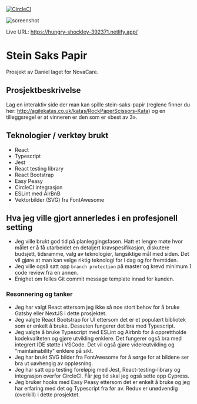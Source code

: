 [![CircleCI](https://circleci.com/gh/w3bdesign/stein-saks-papir.svg?style=svg)](https://circleci.com/gh/w3bdesign/stein-saks-papir)

<img src="https://github.com/w3bdesign/stein-saks-papir/blob/master/screenshot/screenshot.jpg" alt="screenshot">

Live URL: <a href="https://hungry-shockley-392371.netlify.app/">https://hungry-shockley-392371.netlify.app/</a>

# Stein Saks Papir

Prosjekt av Daniel laget for NovaCare.

## Prosjektbeskrivelse

Lag en interaktiv side der man kan spille stein-saks-papir (reglene finner du her: http://agilekatas.co.uk/katas/RockPaperScissors-Kata) og en tilleggsregel er at vinneren er den som er «best av 3».

## Teknologier / verktøy brukt

- React
- Typescript
- Jest 
- React testing library
- React Bootstrap
- Easy Peasy
- CircleCI integrasjon
- ESLint med AirBnB
- Vektorbilder (SVG) fra FontAwesome

## Hva jeg ville gjort annerledes i en profesjonell setting 

- Jeg ville brukt god tid på planleggingsfasen. Hatt et lengre møte hvor målet er å få utarbeidet en detaljert kravspesifikasjon, diskutere budsjett, tidsramme, valg av teknologier, langsiktige mål med siden. Det vil gjøre at man kan velge riktig teknologi for i dag og for fremtiden.
- Jeg ville også satt opp `branch protection` på master og krevd minimum 1 code review fra en annen.
- Enighet om felles Git commit message template innad for kunden.

### Resonnering og tanker
- Jeg har valgt React ettersom jeg ikke så noe stort behov for å bruke Gatsby eller NextJS i dette prosjektet.
- Jeg valgte React Bootstrap for UI ettersom det er et populært bibliotek som er enkelt å bruke. Dessuten fungerer det bra med Typescript.
- Jeg valgte å bruke Typescript med ESLint og Airbnb for å opprettholde kodekvaliteten og gjøre utvikling enklere. Det fungerer også bra med integrert IDE støtte i VSCode. Det vil også gjøre videreutvikling og "maintainability" enklere på sikt.
- Jeg har brukt SVG bilder fra FontAwesome for å sørge for at bildene ser bra ut uavhengig av oppløsning. 
- Jeg har satt opp testing foreløpig med Jest, React-testing-library og integrasjon overfor CircleCI. Får jeg tid skal jeg også sette opp Cypress. 
- Jeg bruker hooks med Easy Peasy ettersom det er enkelt å bruke og jeg har erfaring med det og Typescript fra før av. Redux er unødvendig (overkill) i dette prosjektet. 

